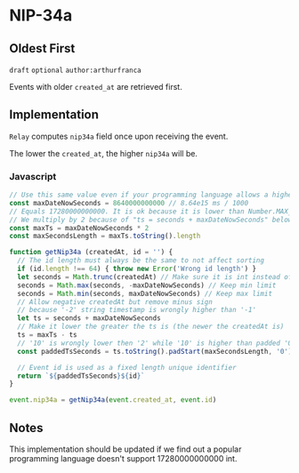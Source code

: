 NIP-34a
=======

Oldest First
------------

`draft` `optional` `author:arthurfranca`

Events with older `created_at` are retrieved first.

## Implementation

`Relay` computes `nip34a` field once upon receiving the event.

The lower the `created_at`, the higher `nip34a` will be.

### Javascript

```js
// Use this same value even if your programming language allows a higher one
const maxDateNowSeconds = 8640000000000 // 8.64e15 ms / 1000
// Equals 17280000000000. It is ok because it is lower than Number.MAX_SAFE_INTEGER
// We multiply by 2 because of "ts = seconds + maxDateNowSeconds" below
const maxTs = maxDateNowSeconds * 2
const maxSecondsLength = maxTs.toString().length

function getNip34a (createdAt, id = '') {
  // The id length must always be the same to not affect sorting
  if (id.length !== 64) { throw new Error('Wrong id length') }
  let seconds = Math.trunc(createdAt) // Make sure it is int instead of float
  seconds = Math.max(seconds, -maxDateNowSeconds) // Keep min limit
  seconds = Math.min(seconds, maxDateNowSeconds) // Keep max limit
  // Allow negative createdAt but remove minus sign
  // because '-2' string timestamp is wrongly higher than '-1'
  let ts = seconds + maxDateNowSeconds
  // Make it lower the greater the ts is (the newer the createdAt is)
  ts = maxTs - ts
  // '10' is wrongly lower then '2' while '10' is higher than padded '02'
  const paddedTsSeconds = ts.toString().padStart(maxSecondsLength, '0')

  // Event id is used as a fixed length unique identifier
  return `${paddedTsSeconds}${id}`
}

event.nip34a = getNip34a(event.created_at, event.id)
```

## Notes

This implementation should be updated if we find out a popular programming
language doesn't support 17280000000000 int.
